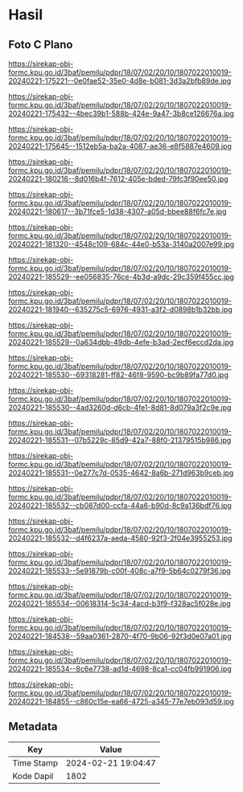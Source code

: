 # Hasil

## Foto C Plano

https://sirekap-obj-formc.kpu.go.id/3baf/pemilu/pdpr/18/07/02/20/10/1807022010019-20240221-175221--0e0fae52-35e0-4d8e-b081-3d3a2bfb89de.jpg

https://sirekap-obj-formc.kpu.go.id/3baf/pemilu/pdpr/18/07/02/20/10/1807022010019-20240221-175432--4bec39b1-588b-424e-9a47-3b8ce126676a.jpg

https://sirekap-obj-formc.kpu.go.id/3baf/pemilu/pdpr/18/07/02/20/10/1807022010019-20240221-175645--1512eb5a-ba2a-4087-ae36-e8f5887e4609.jpg

https://sirekap-obj-formc.kpu.go.id/3baf/pemilu/pdpr/18/07/02/20/10/1807022010019-20240221-180216--8d016b4f-7612-405e-bded-79fc3f90ee50.jpg

https://sirekap-obj-formc.kpu.go.id/3baf/pemilu/pdpr/18/07/02/20/10/1807022010019-20240221-180617--3b71fce5-1d38-4307-a05d-bbee88f6fc7e.jpg

https://sirekap-obj-formc.kpu.go.id/3baf/pemilu/pdpr/18/07/02/20/10/1807022010019-20240221-181320--4548c109-684c-44e0-b53a-3140a2007e99.jpg

https://sirekap-obj-formc.kpu.go.id/3baf/pemilu/pdpr/18/07/02/20/10/1807022010019-20240221-185529--ee056835-76ce-4b3d-a9dc-29c359f455cc.jpg

https://sirekap-obj-formc.kpu.go.id/3baf/pemilu/pdpr/18/07/02/20/10/1807022010019-20240221-181940--635275c5-6976-4931-a3f2-d0898b1b32bb.jpg

https://sirekap-obj-formc.kpu.go.id/3baf/pemilu/pdpr/18/07/02/20/10/1807022010019-20240221-185529--0a634dbb-49db-4efe-b3ad-2ecf6eccd2da.jpg

https://sirekap-obj-formc.kpu.go.id/3baf/pemilu/pdpr/18/07/02/20/10/1807022010019-20240221-185530--69318281-ff82-46f8-9590-bc9b89fa77d0.jpg

https://sirekap-obj-formc.kpu.go.id/3baf/pemilu/pdpr/18/07/02/20/10/1807022010019-20240221-185530--4ad3260d-d6cb-4fe1-8d81-8d079a3f2c9e.jpg

https://sirekap-obj-formc.kpu.go.id/3baf/pemilu/pdpr/18/07/02/20/10/1807022010019-20240221-185531--07b5229c-85d9-42a7-88f0-21379515b986.jpg

https://sirekap-obj-formc.kpu.go.id/3baf/pemilu/pdpr/18/07/02/20/10/1807022010019-20240221-185531--0e277c7d-0535-4642-8a6b-271d963b9ceb.jpg

https://sirekap-obj-formc.kpu.go.id/3baf/pemilu/pdpr/18/07/02/20/10/1807022010019-20240221-185532--cb087d00-ccfa-44a6-b90d-8c9a136bdf76.jpg

https://sirekap-obj-formc.kpu.go.id/3baf/pemilu/pdpr/18/07/02/20/10/1807022010019-20240221-185532--d4f6237a-aeda-4580-92f3-2f04e3955253.jpg

https://sirekap-obj-formc.kpu.go.id/3baf/pemilu/pdpr/18/07/02/20/10/1807022010019-20240221-185533--5e91879b-c00f-408c-a7f9-5b64c0279f36.jpg

https://sirekap-obj-formc.kpu.go.id/3baf/pemilu/pdpr/18/07/02/20/10/1807022010019-20240221-185534--00618314-5c34-4acd-b3f9-f328ac5f028e.jpg

https://sirekap-obj-formc.kpu.go.id/3baf/pemilu/pdpr/18/07/02/20/10/1807022010019-20240221-184538--59aa0361-2870-4f70-9b06-92f3d0e07a01.jpg

https://sirekap-obj-formc.kpu.go.id/3baf/pemilu/pdpr/18/07/02/20/10/1807022010019-20240221-185534--8c6e7738-ad1d-4698-8ca1-cc04fb991906.jpg

https://sirekap-obj-formc.kpu.go.id/3baf/pemilu/pdpr/18/07/02/20/10/1807022010019-20240221-184855--c860c15e-ea66-4725-a345-77e7eb093d59.jpg


## Metadata

| Key        | Value               |
| ---------- | ------------------- |
| Time Stamp | 2024-02-21 19:04:47 |
| Kode Dapil | 1802                |



